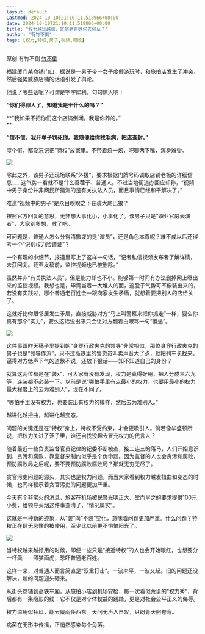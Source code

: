 ```yaml
---
layout: default
Lastmod: 2024-10-10T21:10:11.518966+00:00
date: 2024-10-10T21:10:11.518806+00:00
title: "权力越玩越疯，底层老百姓何去何从？"
author: "有竹不倒"
tags: [权力,特权,男子,视频,腐败]
---
```


原创 有竹不倒 [竹不倒](javascript:void(0);)

福建厦门某商铺门口，据说是一男子带一女子度假游玩时，和旅拍店发生了冲突，然后强势威胁店铺的话语引发了舆论。

他说了哪些话呢？可谓是字字犀利，句句惊人呐！  

**“你们得罪人了，知道我是干什么的吗？”**

**“我如果不把你们这个店搞倒闭，我是你养的。”  
**

**“信不信，我开单子罚死你。我随便给你找毛病，把店查封。”**

度个假，都没忘记把“特权”放家里。不带着炫一炫，吧唧两下嘴，浑身难受。

![](https://images.weserv.nl/?url=https%3A//mmbiz.qpic.cn/sz_mmbiz_png/txC73sicDDx4iatOGRa4Ss90MY8GjyY8I0KUNOwABQmVEdjcWonrvibW3JhmIML0ibwzFYF4x58TsWicjEye5t9Fvog/640%3Fwx_fmt%3Dpng%26from%3Dappmsg)

除此之外，该男子还现场联系“外援”，要求根据门牌号码调取店铺老板的详细信息……这气势一看就不是什么善茬子、普通人。不过当地街道办回应却称，“视频中男子身份并非网民所猜测的是有关执法人员，而且事情已经和平解决了。”

难道“视频中的男子”是众目睽睽之下在装大尾巴狼？  

按照官方回复的意思，无非想大事化小，小事化了。该男子只是“职业官威表演者”，大家别多想，散了吧。

可问题是，普通人怎么分得清撒泼的是“演员”，还是角色本尊呢？难不成以后还得考一个“识别权力脸谱证”？

一个有趣的小细节，报道里写上了这样一句话，“记者私信视频发布者了解详情，未获回复。截至发稿前，监控视频也已被删除。”  

虽然并非“有关执法人员”，但是能力却也不小。能够第一时间有办法删掉网上曝出来的监控视频。我想也是，毕竟当着一大堆人的面，这股子气势可不像装出来的，若没有实践过，哪个普通老百姓会一跟商家发生矛盾，就想着要把别人的店给关了。  

这就好比你跟邻居发生矛盾，直接威胁对方“马上叫警察来把你抓走”一样，要么你真有那个“实力”，要么这话说出来只会让对方翻着白眼骂一句“傻逼”。

![](https://images.weserv.nl/?url=https%3A//mmbiz.qpic.cn/sz_mmbiz_png/txC73sicDDx4iatOGRa4Ss90MY8GjyY8I0LB4QGf9VFgcuR1nZKcI9fiaWEibqg6yIMyG7Om15icXMA256fHDLeib5lA/640%3Fwx_fmt%3Dpng%26from%3Dappmsg)

这件事跟昨天稿子里提到的“身穿行政夹克的领导”非常相似，那位身穿行政夹克的男子也是“领导作派”，只不过高铁里的售货员叫卖声音大了点，就把列车长找来，逼得对方低声下气的道歉不说，还放下狠话——知不知道自己的身份？

就算这两位都是在“装x”，可大家有没有发现，权力是真得好用，把人分成三六九等，连装都不必装一下。以前是说“哪怕手里有点最小的权力，也要用最小的权力最大程度上的去为难别人”，现在不同了。  

“哪怕手里没有权力，也要装出有权力的模样，然后去为难别人。”

越进化越扭曲，越进化越变态。  

问题的关键还是在“特权”身上，特权不受约束，才会更吸引人。倘若像华盛顿所说，把权力关进了笼子里，谁还自找没趣去冒充权力的代言人？

随着最近一些负责监督官员纪律的纪委不断被查，接二连三的落马，人们开始意识到，贪污和腐败，靠监督来制约似乎是个伪命题。因为监督的人也会贪污和腐败，预防腐败局之后呢，要不要预防腐败腐败局？那就无穷无尽了。  

贪官污吏问题的源头，其实也是权力问题。而当大家看到权力越发扭曲和变态的时候，也同样预示着贪官污吏的问题更加严重。

今天有个非常火的消息，旅客在机场被民警光明正大、堂而皇之的要求提供100元小费，给领导买烟这件事查清了，“情况属实”。

这就是一种新的迹象，从“装”向“不装”变化，意味着问题更加严重。什么问题？特权正在肆无忌惮的被使用，至少比以前更不惧怕阳光了。

![](https://images.weserv.nl/?url=https%3A//mmbiz.qpic.cn/sz_mmbiz_png/txC73sicDDx4iatOGRa4Ss90MY8GjyY8I0lW2CaXka0uCeekbNgia92uCa1NKia74Lh1Gice9JIXibnwX9s3s4p7RujA/640%3Fwx_fmt%3Dpng%26from%3Dappmsg)

当特权越来越好用的时候，即便一些只是“接近特权”的人也会开始眼红，也想要分一杯羹——照猫画虎，恐吓普通老百姓。

这样一来，对普通人而言简直是“双重打击”。一波未平，一波又起。旧的问题还没解决，新的问题迎头砸来。

从街头商铺到高铁车厢，从旅拍小店到机场安检，每一次看似荒诞的“权力秀”，背后都有一条隐形的线：它不仅是对个体权益的践踏，更是对社会公平正义的侮辱。

权力滥用似狂风，翻云覆雨任西东。天问无声人自叹，只盼青天照苍穹。

病菌在无形中传播，正悄然感染每个角落。

